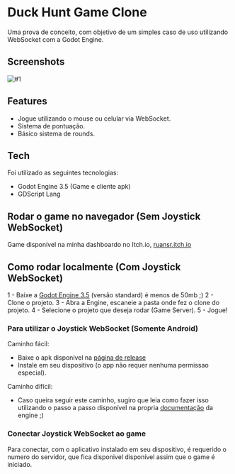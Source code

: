 # Duck Hunt Game Clone
Uma prova de conceito, com objetivo de um simples caso de uso utilizando WebSocket com a Godot Engine.

## Screenshots

![#1](https://github.com/user-attachments/assets/0fef4711-aca3-41a4-bc3f-97d8fc8a78db)


## Features
- Jogue utilizando o mouse ou celular via WebSocket.
- Sistema de pontuação.
- Básico sistema de rounds.

## Tech

Foi utilizado as seguintes tecnologias:
- Godot Engine 3.5 (Game e cliente apk)
- GDScript Lang

## Rodar o game no navegador (Sem Joystick WebSocket)

Game disponível na minha dashboardo no Itch.io, [ruansr.itch.io](https://ruansr.itch.io/duck-hunt-game)

## Como rodar localmente (Com Joystick WebSocket)

1 - Baixe a [Godot Engine 3.5](https://godotengine.org/download/archive/3.5-stable/) (versão standard) é menos de 50mb ;)
2 - Clone o projeto.
3 - Abra a Engine, escaneie a pasta onde fez o clone do projeto.
4 - Selecione o projeto que deseja rodar (Game Server).
5 - Jogue!

### Para utilizar o Joystick WebSocket (Somente Android)

Caminho fácil:
- Baixe o apk disponível na [página de release](https://github.com/RuanSR/poc-duck-hunt/releases/tag/v1.0)
- Instale em seu dispositivo (o app não requer nenhuma permissao especial).

Caminho difícil:
- Caso queira seguir este caminho, sugiro que leia como fazer isso utilizando o passo a passo disponível na propria [documentação](https://docs.godotengine.org/en/3.5/tutorials/export/exporting_projects.html) da engine ;)

### Conectar Joystick WebSocket ao game

Para conectar, com o aplicativo instalado em seu dispositivo, é requerido o numero do servidor, que fica disponivel disponível assim que o game é iniciado.
